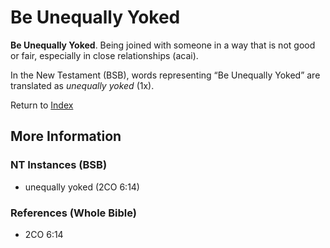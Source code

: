 # Be Unequally Yoked
**Be Unequally Yoked**. 
Being joined with someone in a way that is not good or fair, especially in close relationships (acai). 




In the New Testament (BSB), words representing “Be Unequally Yoked” are translated as 
*unequally yoked* (1x). 


Return to [Index](00-Index.md)

## More Information

### NT Instances (BSB)

* unequally yoked (2CO 6:14)



### References (Whole Bible)

* 2CO 6:14



